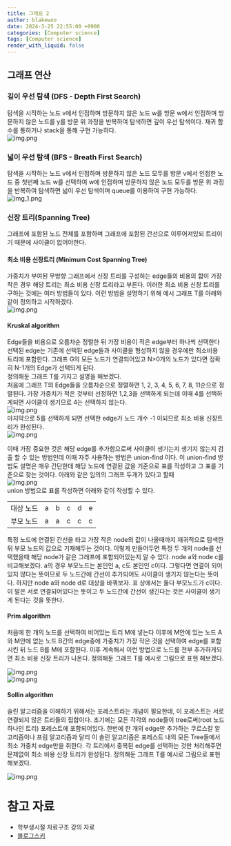 ```yaml
---
title: 그래프 2
author: blakewoo
date: 2024-3-25 22:55:00 +0900
categories: [Computer science]
tags: [Computer science]
render_with_liquid: false
---
```


## 그래프 연산
### 깊이 우선 탐색 (DFS - Depth First Search)
탐색을 시작하는 노드 v에서 인접하며 방문하지 않은 노드 w를 방문
w에서 인접하며 방문하지 않은 노드를 y를 방문
위 과정을 반복하여 탐색하면 깊이 우선 탐색이다.
재귀 함수를 통하거나 stack을 통해 구현 가능하다.   
![img.png](/assets/blog/cs/graph/dfs_img.png)


### 넓이 우선 탐색 (BFS - Breath First Search)
탐색을 시작하는 노드 v에서 인접하며 방문하지 않은 노드 모두를 방문
v에서 인접한 노드 중 첫번째 노드 w를 선택하여 w에 인접하며 방문하지 않은 노드 모두를 방문
위 과정을 반복하여 탐색하면 넓이 우선 탐색이며
queue를 이용하여 구현 가능하다.   
![img_1.png](/assets/blog/cs/graph/bfs_img.png)


### 신장 트리(Spanning Tree)
그래프에 포함된 노드 전체를 포함하며 그래프에 포함된 간선으로 이루어져있되
트리이기 때문에 사이클이 없어야한다.

#### 최소 비용 신장트리 (Minimum Cost Spanning Tree)
가중치가 부여된 무방향 그래프에서 신장 트리를 구성하는 edge들의 비용의 합이
가장 작은 경우 해당 트리는 최소 비용 신장 트리라고 부른다.
이러한 최소 비용 신창 트리를 구하는 것에는 여러 방법들이 있다.
이런 방법을 설명하기 위해 예시 그래프 T를 아래와 같이 정의하고 시작하겠다.   
![img.png](/assets/blog/cs/graph/example_weight_graph_img1.png)

#### Kruskal algorithm
Edge들을 비용으로 오름차순 정렬한 뒤 가장 비용이 적은 edge부터 하나씩 선택한다
선택된 edge는 기존에 선택된 edge들과 사이클을 형성하지 않을 경우에만 최소비용 트리에 포함한다.
그래프 G의 모든 노드가 연결되어있고 N>0개의 노드가 있다면 정확히 N-1개의 Edge가 선택되게 된다.   
정의해둔 그래프 T를 가지고 설명을 해보겠다.   
처음에 그래프 T의 Edge들을 오름차순으로 정렬하면 1, 2, 3, 4, 5, 6, 7, 8, 11순으로 정렬된다.
가장 가중치가 적은 것부터 선정하면 1,2,3을 선택하게 되는데 이때 4를 선택하게되면 사이클이 생기므로
4는 선택하지 않는다.    
![img.png](/assets/blog/cs/graph/example_kruskal_graph_img.png)   
마지막으로 5를 선택하게 되면 선택한 edge가 노드 개수 -1 이되므로 최소 비용 신장트리가 완성된다.   
![img.png](/assets/blog/cs/graph/example_weight_graph_img2.png)   

이때 가장 중요한 것은 해당 edge를 추가함으로써 사이클이 생기는지 생기지 않는지 검출 할 수 있는 방법인데
이때 자주 사용하는 방법은 union-find 이다.
이 union-find 방법도 설명은 매우 간단한데 해당 노드에 연결된 값을 기준으로
표를 작성하고 그 표를 기준으로 찾는 것이다.
아래와 같은 임의의 그래프 두개가 있다고 할때   
![img.png](/assets/blog/cs/graph/separate_two_graph_img.png)    
union 방법으로 표를 작성하면 아래와 같이 작성할 수 있다.
<table>
<tr>
<td>대상 노드</td>
<td>a</td>
<td>b</td>
<td>c</td>
<td>d</td>
<td>e</td>
</tr>
<tr>
<td>부모 노드</td>
<td>a</td>
<td>a</td>
<td>c</td>
<td>c</td>
<td>c</td>
</tr>
</table>
특정 노드에 연결된 간선을 타고 가장 작은 node의 값이 나올때까지 재귀적으로 탐색한 뒤
부모 노드의 값으로 기재해두는 것이다. 이렇게 만들어두면 특정 두 개의 node를 선택했을때
해당 node가 같은 그래프에 포함되어있는지 알 수 있다.
node a와 node c를 비교해보겠다. a의 경우 부모노드는 본인인 a, c도 본인인 c이다.
그렇다면 연결이 되어있지 않다는 뜻이므로 두 노드간에 간선이 추가되어도 사이클이 생기지 않는다는
뜻이다. 하지만 node a와 node d로 대상을 바꿔보자.
표 상에서는 둘다 부모노드가 c이다. 이 말은 서로 연결되어있다는 뜻이고
두 노드간에 간선이 생긴다는 것은 사이클이 생기게 된다는 것을 뜻한다.

#### Prim algorithm
처음에 한 개의 노드를 선택하여 비어있는 트리 M에 넣는다 이후에
M안에 있는 노드 A와 M안에 없는 노드 B간의 edge중에 가중치가 가장 작은 것을 선택하여
edge를 포함시킨 뒤 노드 B를 M에 포함한다. 이후 계속해서 이런 방법으로 노드를 전부 추가하게되면
최소 비용 신장 트리가 나온다.
정의해둔 그래프 T를 예시로 그림으로 표현 해보겠다.   

![img.png](/assets/blog/cs/graph/example_prim_graph_img1.png)   
![img.png](/assets/blog/cs/graph/example_prim_graph_img2.png)

#### Sollin algorithm
솔린 알고리즘을 이해하기 위해서는 포레스트라는 개념이 필요한데, 이 포레스트는
서로 연결되지 않은 트리들의 집합이다. 초기에는 모든 각각의 node들이 tree로써(root 노드 하나인 트리)
포레스트에 포함되어있다. 한번에 한 개의 edge만 추가하는 쿠르스칼 알고리즘이나
프림 알고리즘과 달리 이 솔린 알고리즘은 포레스트 내의 모든 Tree들에서 최소 가중치 edge만을
취한다. 각 트리에서 중복된 edge를 선택하는 것만 처리해주면 문제없이 최소 비용 신장 트리가 완성된다.
정의해둔 그래프 T를 예시로 그림으로 표현 해보겠다.   

![img.png](/assets/blog/cs/graph/example_sollin_graph_img1.png)   




# 참고 자료
- 학부생시절 자료구조 강의 자료
- [블로그스키](https://m.blog.naver.com/qkrqhalsla/220732905229) 
